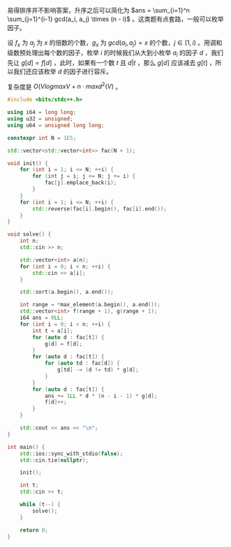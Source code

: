 易得排序并不影响答案，升序之后可以简化为 $ans = \sum_{i=1}^n \sum_{j=1}^{i-1} gcd(a_i, a_j) \times (n - i)$ 。这类题有点套路，一般可以枚举因子。

设 $f_x$ 为 $a_j$ 为 $x$ 的倍数的个数，$g_x$ 为 $gcd(a_i, a_j) = x$ 的个数，$j \in [1, i)$ 。用调和级数预处理出每个数的因子，枚举 $i$ 的时候我们从大到小枚举 $a_i$ 的因子 $d$ ，我们先让 $g[d] = f[d]$ ，此时，如果有一个数 $t$ 且 $d|t$ ，那么 $g[d]$ 应该减去 $g[t]$ ，所以我们还应该枚举 $d$ 的因子进行容斥。

复杂度是 $O(VlogmaxV + n \cdot maxd^2(V)$ 。

```cpp 
#include <bits/stdc++.h>

using i64 = long long;
using u32 = unsigned;
using u64 = unsigned long long;

constexpr int N = 1E5;

std::vector<std::vector<int>> fac(N + 1);

void init() {
	for (int i = 1; i <= N; ++i) {
		for (int j = i; j <= N; j += i) {
			fac[j].emplace_back(i);
		}
	}
	for (int i = 1; i <= N; ++i) {
		std::reverse(fac[i].begin(), fac[i].end());
	}
}

void solve() {
	int n;
	std::cin >> n;

	std::vector<int> a(n);
	for (int i = 0; i < n; ++i) {
		std::cin >> a[i];
	}

	std::sort(a.begin(), a.end());

	int range = *max_element(a.begin(), a.end());
	std::vector<int> f(range + 1), g(range + 1);
	i64 ans = 0LL;
	for (int i = 0; i < n; ++i) {
		int t = a[i];
		for (auto d : fac[t]) {
			g[d] = f[d];
		}
		for (auto d : fac[t]) {
			for (auto td : fac[d]) {
				g[td] -= (d != td) * g[d];
			}
		}
		for (auto d : fac[t]) {
			ans += 1LL * d * (n - i - 1) * g[d];
			f[d]++;
		}
	}

	std::cout << ans << "\n";
}

int main() {
    std::ios::sync_with_stdio(false);
    std::cin.tie(nullptr);

    init();

    int t;
    std::cin >> t;

    while (t--) {
        solve();
    }

    return 0;
}
```

